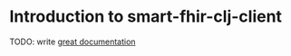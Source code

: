 # Introduction to smart-fhir-clj-client

TODO: write [great documentation](http://jacobian.org/writing/what-to-write/)
